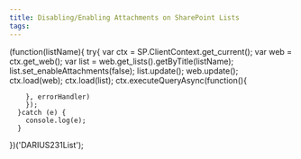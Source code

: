 ```yaml
---
title: Disabling/Enabling Attachments on SharePoint Lists
tags:
---
```


(function(listName){
      try{
        var ctx = SP.ClientContext.get_current();
        var web = ctx.get_web();
        var list = web.get_lists().getByTitle(listName);
        list.set_enableAttachments(false);
        list.update();
        web.update();
        ctx.load(web);
        ctx.load(list);
        ctx.executeQueryAsync(function(){
            
        }, errorHandler)
        });
      }catch (e) {
        console.log(e); 
      }
})('DARIUS231List');